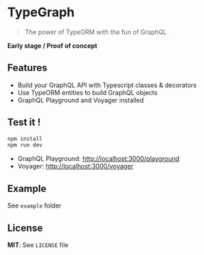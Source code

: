 # TypeGraph

> The power of TypeORM with the fun of GraphQL

**Early stage / Proof of concept**

## Features

* Build your GraphQL API with Typescript classes & decorators
* Use TypeORM entities to build GraphQL objects
* GraphQL Playground and Voyager installed

## Test it !

```sh
npm install
npm run dev
```

* GraphQL Playground: [http://localhost:3000/playground](http://localhost:3000/playground)
* Voyager: [http://localhost:3000/voyager](http://localhost:3000/playground)

## Example

See `example` folder

## License

**MIT**: See `LICENSE` file
